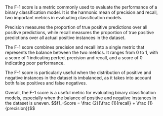 The F-1 score is a metric commonly used to evaluate the performance of a binary classification model. It is the harmonic mean of precision and recall, two important metrics in evaluating classification models.

Precision measures the proportion of true positive predictions over all positive predictions, while recall measures the proportion of true positive predictions over all actual positive instances in the dataset.

The F-1 score combines precision and recall into a single metric that represents the balance between the two metrics. It ranges from 0 to 1, with a score of 1 indicating perfect precision and recall, and a score of 0 indicating poor performance.

The F-1 score is particularly useful when the distribution of positive and negative instances in the dataset is imbalanced, as it takes into account both false positives and false negatives.

Overall, the F-1 score is a useful metric for evaluating binary classification models, especially when the balance of positive and negative instances in the dataset is uneven. $$f1_-Score = \frac {2}{\frac {1}[recall} + \frac {1}{precision}}$$
